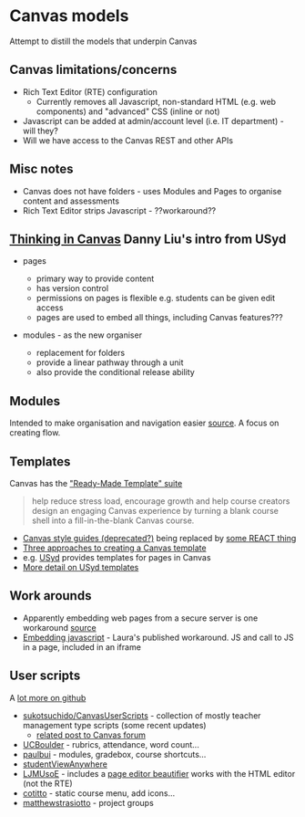 # Canvas models

Attempt to distill the models that underpin Canvas

## Canvas limitations/concerns

- Rich Text Editor (RTE) configuration 
    - Currently removes all Javascript, non-standard HTML (e.g. web components) and "advanced" CSS (inline or not)
- Javascript can be added at admin/account level (i.e. IT department) - will they?
- Will we have access to the Canvas REST  and other APIs

## Misc notes

- Canvas does not have folders - uses Modules and Pages to organise content and assessments
- Rich Text Editor strips Javascript - ??workaround??

## [Thinking in Canvas](https://educational-innovation.sydney.edu.au/teaching@sydney/thinking-in-canvas/) Danny Liu's intro from USyd

- pages
    -  primary way to provide content 
    -  has version control
    -  permissions on pages is flexible e.g. students can be given edit access
    -  pages are used to embed all things, including Canvas features???

- modules - as the new organiser
    - replacement for folders
    - provide a linear pathway through a unit 
    - also provide the conditional release ability

## Modules

Intended to make organisation and navigation easier [source](https://sites.rmit.edu.au/sister/2020/06/29/designing-a-module-in-canvas/). A focus on creating flow.

## Templates

Canvas has the ["Ready-Made Template" suite](https://community.canvaslms.com/t5/Canvas-Instructional-Designer/2020-Course-Design-Essentials-Ready-Made-Template-Refresh/td-p/278763)
> help reduce stress load, encourage growth and help course creators design an engaging Canvas experience by turning a blank course shell into a fill-in-the-blank Canvas course.

- [Canvas style guides (deprecated?)](https://griffith.instructure.com/styleguide) being replaced by [some REACT thing](https://instructure.design/)
- [Three approaches to creating a Canvas template](https://www.unicon.net/insights/articles/three-approaches-to-creating-a-canvas-template)
- e.g. [USyd](https://lx.uts.edu.au/collections/examples-canvas-sites/resources/how-can-i-structure-my-canvas-subject-site-effectively/) provides templates for pages in Canvas
- [More detail on USyd templates](https://lx.uts.edu.au/blog/2020/07/21/get-moving-with-canvas-templates-and-shells/)



## Work arounds

- Apparently embedding web pages from a secure server is one workaround [source](https://wordpress.miracosta.edu/joyfulteaching/2017/07/22/lisas-dozen-tips-for-canvas/)
- [Embedding javascript](https://community.canvaslms.com/t5/Canvas-Question-Forum/How-do-I-add-javascript-in-the-HTML-editor/m-p/120884/highlight/true#M41789) - Laura's published workaround.  JS and call to JS in a page, included in an iframe

## User scripts

A [lot more on github](https://github.com/search?q=canvas+userscripts)

- [sukotsuchido/CanvasUserScripts](https://github.com/sukotsuchido/CanvasUserScripts) - collection of mostly teacher management type scripts (some recent updates)
    - [related post to Canvas forum](https://community.canvaslms.com/t5/Canvas-Developers-Group/Print-Canvas-Quizzes-UserScript/ba-p/243044)
- [UCBoulder](https://github.com/UCBoulder/canvas-userscripts) - rubrics, attendance, word count...
- [paulbui](https://github.com/paulbui/canvas-tweaks) - modules, gradebox, course shortcuts...
- [studentViewAnywhere](https://github.com/cesbrandt/canvas-javascript-studentViewAnywhere)
- [LJMUsoE](https://github.com/LJMUSoE/CanvasHacks) - includes a [page editor beautifier](https://github.com/LJMUSoE/CanvasHacks/tree/master/Editor) works with the HTML editor (not the RTE)
- [cotitto](https://github.com/cotitto/canvas-userscripts) - static course menu, add icons... 
- [matthewstrasiotto](https://github.com/matthewstrasiotto/canvas_userscripts) - project groups